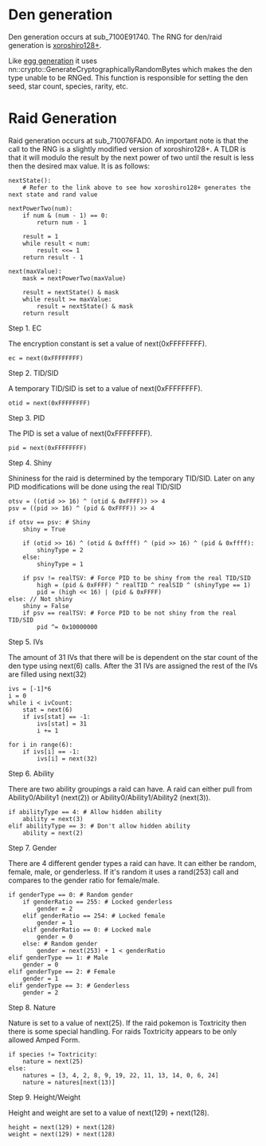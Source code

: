 # Den generation
Den generation occurs at sub_7100E91740. The RNG for den/raid generation is [xoroshiro128+](http://prng.di.unimi.it/xoroshiro128plus.c).

Like [egg generation](https://github.com/Admiral-Fish/RNGWriteups/blob/master/Gen%208/Egg%20Generation.md) it uses nn::crypto::GenerateCryptographicallyRandomBytes which makes the den type unable to be RNGed. This function is responsible for setting the den seed, star count, species, rarity, etc.

# Raid Generation

Raid generation occurs at sub_710076FAD0. An important note is that the call to the RNG is a slightly modified version of xoroshiro128+. A TLDR is that it will modulo the result by the next power of two until the result is less then the desired max value. It is as follows:

```        
nextState():
    # Refer to the link above to see how xoroshiro128+ generates the next state and rand value

nextPowerTwo(num):
    if num & (num - 1) == 0:
        return num - 1

    result = 1
    while result < num:
        result <<= 1
    return result - 1

next(maxValue):
    mask = nextPowerTwo(maxValue)

    result = nextState() & mask
    while result >= maxValue:
        result = nextState() & mask
    return result
```

Step 1. EC

The encryption constant is set a value of next(0xFFFFFFFF).

```
ec = next(0xFFFFFFFF)
```

Step 2. TID/SID

A temporary TID/SID is set to a value of next(0xFFFFFFFF).

```
otid = next(0xFFFFFFFF)
```

Step 3. PID

The PID is set a value of next(0xFFFFFFFF).

```
pid = next(0xFFFFFFFF)
```

Step 4. Shiny

Shininess for the raid is determined by the temporary TID/SID. Later on any PID modifications will be done using the real TID/SID

```
otsv = ((otid >> 16) ^ (otid & 0xFFFF)) >> 4
psv = ((pid >> 16) ^ (pid & 0xFFFF)) >> 4

if otsv == psv: # Shiny
    shiny = True
    
    if (otid >> 16) ^ (otid & 0xffff) ^ (pid >> 16) ^ (pid & 0xffff):
        shinyType = 2
    else:
        shinyType = 1
    
    if psv != realTSV: # Force PID to be shiny from the real TID/SID
        high = (pid & 0xFFFF) ^ realTID ^ realSID ^ (shinyType == 1)
        pid = (high << 16) | (pid & 0xFFFF)
else: // Not shiny
    shiny = False
    if psv == realTSV: # Force PID to be not shiny from the real TID/SID
        pid ^= 0x10000000
```

Step 5. IVs

The amount of 31 IVs that there will be is dependent on the star count of the den type using next(6) calls. After the 31 IVs are assigned the rest of the IVs are filled using next(32)

```
ivs = [-1]*6
i = 0
while i < ivCount:
    stat = next(6)
    if ivs[stat] == -1:
        ivs[stat] = 31
        i += 1

for i in range(6):
    if ivs[i] == -1:
        ivs[i] = next(32)
```

Step 6. Ability

There are two ability groupings a raid can have. A raid can either pull from Ability0/Ability1 (next(2)) or Ability0/Ability1/Ability2 (next(3)).

```
if abilityType == 4: # Allow hidden ability
    ability = next(3)
elif abilityType == 3: # Don't allow hidden ability
    ability = next(2)
```

Step 7. Gender

There are 4 different gender types a raid can have. It can either be random, female, male, or genderless. If it's random it uses a rand(253) call and compares to the gender ratio for female/male.

```
if genderType == 0: # Random gender
    if genderRatio == 255: # Locked genderless
        gender = 2
    elif genderRatio == 254: # Locked female
        gender = 1
    elif genderRatio == 0: # Locked male
        gender = 0
    else: # Random gender
        gender = next(253) + 1 < genderRatio
elif genderType == 1: # Male
    gender = 0
elif genderType == 2: # Female
    gender = 1
elif genderType == 3: # Genderless
    gender = 2
```

Step 8. Nature

Nature is set to a value of next(25). If the raid pokemon is Toxtricity then there is some special handling. For raids Toxtricity appears to be only allowed Amped Form.

```
if species != Toxtricity:
    nature = next(25)
else:
    natures = [3, 4, 2, 8, 9, 19, 22, 11, 13, 14, 0, 6, 24]
    nature = natures[next(13)]
```

Step 9. Height/Weight

Height and weight are set to a value of next(129) + next(128).

```
height = next(129) + next(128)
weight = next(129) + next(128)
```